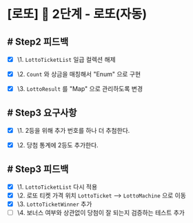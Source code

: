 # [로또] 🚀 2단계 - 로또(자동)


## # Step2 피드백

- [x] \1. `LottoTicketList` 일급 컬렉션 해제
- [x] \2. `Count` 와 상금을 매칭해서 "Enum" 으로 구현
- [x] \3. `LottoResult` 를 "Map" 으로 관리하도록 변경


## # Step3 요구사항

- [x] \1. 2등을 위해 추가 번호를 하나 더 추첨한다.
- [x] \2. 당첨 통계에 2등도 추가한다.


## # Step3 피드백

- [x] \1. `LottoTicketList` 다시 적용
- [x] \2. 로또 티켓 가격 위치 `LottoTicket` --> `LottoMachine` 으로 이동
- [x] \3. `LottoTicketWinner` 추가
- [ ] \4. 보너스 여부와 상관없이 당첨이 잘 되는지 검증하는 테스트 추가
